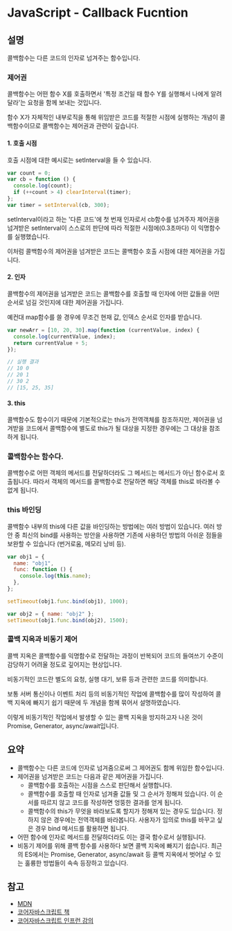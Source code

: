 # JavaScript - Callback Fucntion

## 설명

콜백함수는 다른 코드의 인자로 넘겨주는 함수입니다.

### 제어권

콜백함수는 어떤 함수 X를 호출하면서 '특정 조건일 때 함수 Y를 실행해서 나에게 알려달라'는 요청을 함께 보내는 것입니다.

함수 X가 자체적인 내부로직을 통해 위임받은 코드를 적절한 시점에 실행하는 개념이 콜백함수이므로 콜백함수는 제어권과 관련이 깊습니다.

#### 1. 호출 시점

호출 시점에 대한 예시로는 setInterval을 들 수 있습니다.

```jsx
var count = 0;
var cb = function () {
  console.log(count);
  if (++count > 4) clearInterval(timer);
};
var timer = setInterval(cb, 300);
```

setInterval이라고 하는 '다른 코드'에 첫 번재 인자로서 cb함수를 넘겨주자 제어권을 넘겨받은 setInterval이 스스로의 판단에 따라 적절한 시점에(0.3초마다) 이 익명함수를 실행했습니다.

이처럼 콜백함수의 제어권을 넘겨받은 코드는 콜백함수 호출 시점에 대한 제어권을 가집니다.

#### 2. 인자

콜백함수의 제어권을 넘겨받은 코드는 콜백함수를 호출할 때 인자에 어떤 값들을 어떤 순서로 넘길 것인지에 대한 제어권을 가집니다.

예컨대 map함수를 쓸 경우에 무조건 현재 값, 인덱스 순서로 인자를 받습니다.

```jsx
var newArr = [10, 20, 30].map(function (currentValue, index) {
  console.log(currentValue, index);
  return currentValue + 5;
});

// 실행 결과
// 10 0
// 20 1
// 30 2
// [15, 25, 35]
```

#### 3. this

콜백함수도 함수이기 때문에 기본적으로는 this가 전역객체를 참조하지만, 제어권을 넘겨받을 코드에서 콜백함수에 별도로 this가 될 대상을 지정한 경우에는 그 대상을 참조하게 됩니다.

### 콜백함수는 함수다.

콜백함수로 어떤 객체의 메서드를 전달하더라도 그 메서드는 메서드가 아닌 함수로서 호출됩니다.
따라서 객체의 메서드를 콜백함수로 전달하면 해당 객체를 this로 바라볼 수 없게 됩니다.

### this 바인딩

콜백함수 내부의 this에 다른 값을 바인딩하는 방법에는 여러 방법이 있습니다.
여러 방안 중 최신의 bind를 사용하는 방안을 사용하면 기존에 사용하던 방법의 아쉬운 점들을 보완할 수 있습니다 (번거로움, 메모리 낭비 등).

```jsx
var obj1 = {
  name: "obj1",
  func: function () {
    console.log(this.name);
  },
};

setTimeout(obj1.func.bind(obj1), 1000);

var obj2 = { name: "obj2" };
setTimeout(obj1.func.bind(obj2), 1500);
```

### 콜백 지옥과 비동기 제어

콜백 지옥은 콜백함수를 익명함수로 전달하는 과정이 반복되어 코드의 들여쓰기 수준이 감당하기 어려울 정도로 깊어지는 현상입니다.

비동기적인 코드란 별도의 요청, 실행 대기, 보류 등과 관련한 코드를 의미합니다.

보통 서버 통신이나 이벤트 처리 등의 비동기적인 작업에 콜백함수를 많이 작성하여 콜백 지옥에 빠지기 쉽기 때문에 두 개념을 함께 묶어서 설명하였습니다.

이렇게 비동기적인 작업에서 발생할 수 있는 콜백 지옥을 방지하고자 나온 것이 Promise, Generator, async/await입니다.

## 요약

- 콜백함수는 다른 코드에 인자로 넘겨줌으로써 그 제어권도 함께 위임한 함수입니다.
- 제어권을 넘겨받은 코드는 다음과 같은 제어권을 가집니다.
  - 콜백함수를 호출하는 시점을 스스로 판단해서 실행합니다.
  - 콜백함수를 호출할 때 인자로 넘겨줄 값들 및 그 순서가 정해져 있습니다. 이 순서를 따르지 않고 코드를 작성하면 엉뚱한 결과를 얻게 됩니다.
  - 콜백함수의 this가 무엇을 바라보도록 할지가 정해져 있는 경우도 있습니다. 정하지 않은 경우에는 전역객체를 바라봅니다. 사용자가 임의로 this를 바꾸고 싶은 경우 bind 메서드를 활용하면 됩니다.
- 어떤 함수에 인자로 메서드를 전달하더라도 이는 결국 함수로서 실행됩니다.
- 비동기 제어를 위해 콜백 함수를 사용하다 보면 콜백 지옥에 빠지기 쉽습니다. 최근의 ES에서는 Promise, Generator, async/await 등 콜백 지옥에서 벗어날 수 있는 훌륭한 방법들이 속속 등장하고 있습니다.

## 참고

- [MDN](https://developer.mozilla.org/en-US/docs/Glossary/Callback_function)
- [코어자바스크립트 책](http://www.yes24.com/Product/Goods/78586788)
- [코어자바스크립트 인프런 강의](https://www.inflearn.com/course/%ED%95%B5%EC%8B%AC%EA%B0%9C%EB%85%90-javascript-flow/dashboard)
